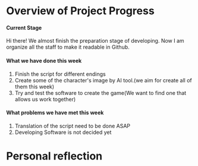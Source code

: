 # **Overview of Project Progress**
#### **Current Stage**
  Hi there! We almost finish the preparation stage of developing. Now I am organize all the staff to make it readable in Github.

#### **What we have done this week**

  1. Finish the script for different endings
  2. Create some of the character's image by AI tool.(we aim for create all of them this week)
  3. Try and test the software to create the game(We want to find one that allows us work together)

#### **What problems we have met this week**

  1. Translation of the script need to be done ASAP
  2. Developing Software is not decided yet


  # **Personal reflection**
